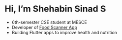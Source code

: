 # Hi, I’m Shehabin Sinad S  
- 6th-semester CSE student at MESCE  
- Developer of [Food Scanner App](https://github.com/shehabinsinad/food-scanner-app)  
- Building Flutter apps to improve health and nutrition

